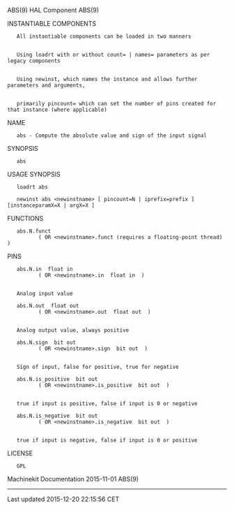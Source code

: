 ABS(9) HAL Component ABS(9)

INSTANTIABLE COMPONENTS

       All instantiable components can be loaded in two manners


       Using loadrt with or without count= | names= parameters as per legacy components


       Using newinst, which names the instance and allows further parameters and arguments,


       primarily pincount= which can set the number of pins created for that instance (where applicable)

NAME

       abs - Compute the absolute value and sign of the input signal

SYNOPSIS

       abs

USAGE SYNOPSIS

       loadrt abs

       newinst abs <newinstname> [ pincount=N | iprefix=prefix ] [instanceparamX=X | argX=X ]

FUNCTIONS

       abs.N.funct
              ( OR <newinstname>.funct (requires a floating-point thread) )

PINS

       abs.N.in  float in
              ( OR <newinstname>.in  float in  )


       Analog input value

       abs.N.out  float out
              ( OR <newinstname>.out  float out  )


       Analog output value, always positive

       abs.N.sign  bit out
              ( OR <newinstname>.sign  bit out  )


       Sign of input, false for positive, true for negative

       abs.N.is_positive  bit out
              ( OR <newinstname>.is_positive  bit out  )


       true if input is positive, false if input is 0 or negative

       abs.N.is_negative  bit out
              ( OR <newinstname>.is_negative  bit out  )


       true if input is negative, false if input is 0 or positive

LICENSE

       GPL

Machinekit Documentation 2015-11-01 ABS(9)

------------------------------------------------------------------------

Last updated 2015-12-20 22:15:56 CET



